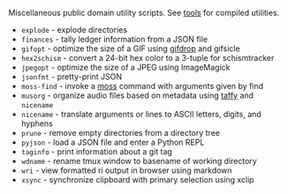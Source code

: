 Miscellaneous public domain utility scripts. See
[tools](https://github.com/jangler/tools) for compiled utilities.

- `explode` - explode directories
- `finances` - tally ledger information from a JSON file
- `gifopt` - optimize the size of a GIF using
  [gifdrop](https://github.com/jangler/tools) and gifsicle
- `hex2schism` - convert a 24-bit hex color to a 3-tuple for schismtracker
- `jpegopt` - optimize the size of a JPEG using ImageMagick
- `jsonfmt` - pretty-print JSON
- `moss-find` - invoke a [moss](https://github.com/jangler/moss) command with
  arguments given by find
- `musorg` - organize audio files based on metadata using
  [taffy](https://github.com/jangler/taffy) and `nicename`
- `nicename` - translate arguments or lines to ASCII letters, digits, and
  hyphens
- `prune` - remove empty directories from a directory tree
- `pyjson` - load a JSON file and enter a Python REPL
- `taginfo` - print information about a git tag
- `wdname` - rename tmux window to basename of working directory
- `wri` - view formatted ri output in browser using markdown
- `xsync` - synchronize clipboard with primary selection using xclip
